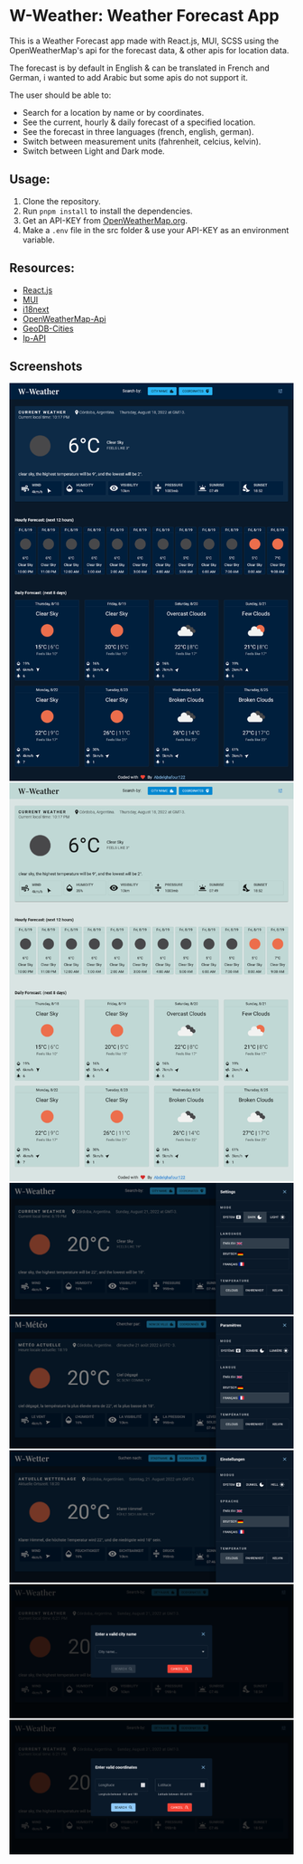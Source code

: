 # W-Weather: Weather Forecast App

This is a Weather Forecast app made with React.js, MUI, SCSS using the OpenWeatherMap's api for the forecast data, & other apis for location data.

The forecast is by default in English & can be translated in French and German, i wanted to add Arabic but some apis do not support it.

The user should be able to:

- Search for a location by name or by coordinates.
- See the current, hourly & daily forecast of a specified location.
- See the forecast in three languages (french, english, german).
- Switch between measurement units (fahrenheit, celcius, kelvin).
- Switch between Light and Dark mode.

## Usage:

1. Clone the repository.
2. Run `pnpm install` to install the dependencies.
3. Get an API-KEY from [OpenWeatherMap.org](https://openweathermap.org/).
4. Make a `.env` file in the src folder & use your API-KEY as an environment variable.

## Resources:

- [React.js](https://reactjs.org/)
- [MUI](https://mui.com/)
- [i18next](https://react.i18next.com/)
- [OpenWeatherMap-Api](https://openweathermap.org/api)
- [GeoDB-Cities](https://rapidapi.com/wirefreethought/api/geodb-cities/details)
- [Ip-API](https://ip-api.com/)

## Screenshots

![](./src/Screenshots/Dark.png)
![](./src/Screenshots/Light.png)
![](./src/Screenshots/english.png)
![](./src/Screenshots/french.png)
![](./src/Screenshots/german.png)
![](./src/Screenshots/cityname.png)
![](./src/Screenshots/coordinates.png)
